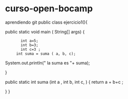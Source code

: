 # curso-open-bocamp
aprendiendo git
public class ejercicio1(){

public static void main ( String[] args) {
           
           int a=5;
           int b=3;
           int c=3 ;
         int suma = suma ( a, b, c);   
System.out.println(" la suma es "+ suma);         
 
}

public static int suma (int a , int b, int c, ) {
              return a + b+c ;

}
}
